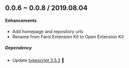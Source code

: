 ## 0.0.6 ~ 0.0.8 / 2019.08.04

#### Enhancements

- Add homepage and repository urls
- Rename from Farol Extension Kit to Open Extension Kit

##### Dependency

- Update [typescript 3.5.3](https://github.com/microsoft/TypeScript/releases) 🚀
